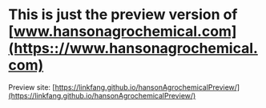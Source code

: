 # This is just the preview version of [www.hansonagrochemical.com](https:://www.hansonagrochemical.com)

Preview site: [https://linkfang.github.io/hansonAgrochemicalPreview/](https://linkfang.github.io/hansonAgrochemicalPreview/)
